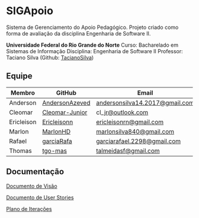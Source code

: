 # SIGApoio
Sistema de Gerenciamento do Apoio Pedagógico. Projeto criado como forma de avaliação da disciplina Engenharia de Software II.

**Universidade Federal do Rio Grande do Norte**
Curso: Bacharelado em Sistemas de Informação
Disciplina: Engenharia de Software II
Professor: Taciano Silva (Github: [TacianoSilva](https://github.com/tacianosilva))

## Equipe

| Membro | GitHub | Email |
| ------ | ------ | ----- |
|Anderson| [AndersonAzeved](https://github.com/AndersonAzeved) |andersonsilva14.2017@gmail.com|
|Cleomar| [Cleomar-Junior](https://github.com/Cleomar-Junior) |cl\_jr@outlook.com|
|Ericleison| [Ericleisonn](https://github.com/Ericleisonn) |ericleisonrn@gmail.com|
|Marlon| [MarlonHD](https://github.com/MarlonHD) |marlonsilva840@gmail.com|
|Rafael| [garciaRafa](https://github.com/garciaRafa) |garciarafael.2298@gmail.com|
|Thomas| [tgo-mas](https://github.com/tgo-mas) |talmeidasf@gmail.com|

## Documentação

[Documento de Visão](./docs/doc-visao.md)

[Documento de User Stories](./docs/doc-userstories.md) 

[Plano de Iterações](./docs/plano-iteracoes.md)
